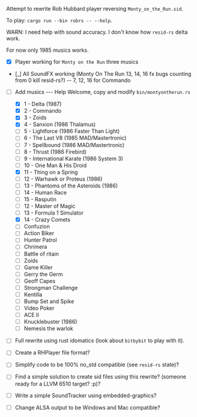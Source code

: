 Attempt to rewrite Rob Hubbard player reversing `Monty_on_the_Run.sid`.

To play: `cargo run --bin robrs -- --help`.

WARN: I need help with sound accuracy. I don't know how `resid-rs` delta work.

For now only 1985 musics works.

- [x] Player working for `Monty on the Run` three musics
- [_] All SoundFX working (Monty On The Run 13, 14, 16 fx bugs counting from 0 kill resid-rs?) -- 7, 12, 16 for Commando
- [ ] Add musics --- Help Welcome, copy and modify `bin/montyontherun.rs`
    - [x] 1 - Delta (1987)
    - [x] 2 - Commando
    - [x] 3 - Zoids
    - [x] 4 - Sanxion (1986 Thalamus)
    - [ ] 5 - Lightforce (1986 Faster Than Light)
    - [ ] 6 - The Last V8 (1985 MAD/Mastertronic)
    - [ ] 7 - Spellbound (1986 MAD/Mastertronic)
    - [ ] 8 - Thrust (1986 Firebird)
    - [ ] 9 - International Karate (1986 System 3)
    - [ ] 10 - One Man & His Droid
    - [x] 11 - Thing on a Spring
    - [ ] 12 - Warhawk or Proteus (1986)
    - [ ] 13 - Phantoms of the Asteroids (1986)
    - [ ] 14 - Human Race
    - [ ] 15 - Rasputin
    - [ ] 12 - Master of Magic
    - [ ] 13 - Formula 1 Simulator
    - [x] 14 - Crazy Comets
    - [ ] Confuzion
    - [ ] Action Biker
    - [ ] Hunter Patrol
    - [ ] Chrimera
    - [ ] Battle of  ritain
    - [ ] Zoids
    - [ ] Game Killer
    - [ ] Gerry the Germ
    - [ ] Geoff Capes
    - [ ] Strongman Challenge
    - [ ] Kentilla
    - [ ] Bump Set and Spike
    - [ ] Video Poker
    - [ ] ACE II
    - [ ] Knucklebuster (1986)
    - [ ] Nemesis the warlok
- [ ] Full rewrite using rust idomatics (look about `bitbybit` to play with it).
- [ ] Create a RHPlayer file format?
- [ ] Simplify code to be 100% no_std compatible (see `resid-rs` state)?
- [ ] Find a simple solution to create sid files using this rewrite? (someone ready for a LLVM 6510 target? :p)?
- [ ] Write a simple SoundTracker using embedded-graphics?
- [ ] Change ALSA output to be Windows and Mac compatible?

